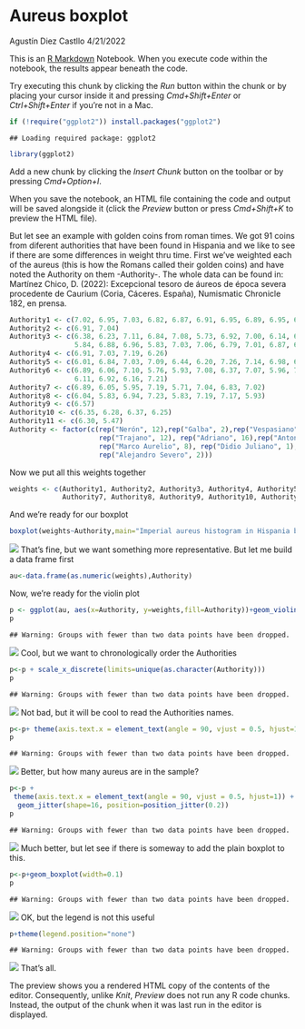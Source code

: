 Aureus boxplot
================
Agustín Diez Castllo
4/21/2022

This is an [R Markdown](http://rmarkdown.rstudio.com) Notebook. When you
execute code within the notebook, the results appear beneath the code.

Try executing this chunk by clicking the *Run* button within the chunk
or by placing your cursor inside it and pressing *Cmd+Shift+Enter* or
*Ctrl+Shift+Enter* if you’re not in a Mac.

``` r
if (!require("ggplot2")) install.packages("ggplot2")
```

    ## Loading required package: ggplot2

``` r
library(ggplot2)
```

Add a new chunk by clicking the *Insert Chunk* button on the toolbar or
by pressing *Cmd+Option+I*.

When you save the notebook, an HTML file containing the code and output
will be saved alongside it (click the *Preview* button or press
*Cmd+Shift+K* to preview the HTML file).

But let see an example with golden coins from roman times. We got 91
coins from diferent authorities that have been found in Hispania and we
like to see if there are some differences in weight thru time. First
we’ve weighted each of the aureus (this is how the Romans called their
golden coins) and have noted the Authority on them -Authority-. The
whole data can be found in: Martínez Chico, D. (2022): Excepcional
tesoro de áureos de época severa procedente de Caurium (Coria, Cáceres.
España), Numismatic Chronicle 182, en prensa.

``` r
Authority1 <- c(7.02, 6.95, 7.03, 6.82, 6.87, 6.91, 6.95, 6.89, 6.95, 6.78, 6.25, 5.48) 
Authority2 <- c(6.91, 7.04) 
Authority3 <- c(6.38, 6.23, 7.11, 6.84, 7.08, 5.73, 6.92, 7.00, 6.14, 6.84, 5.69, 7.02, 
                5.84, 6.88, 6.96, 5.83, 7.03, 7.06, 6.79, 7.01, 6.87, 6.03) 
Authority4 <- c(6.91, 7.03, 7.19, 6.26) 
Authority5 <- c(6.01, 6.84, 7.03, 7.09, 6.44, 6.20, 7.26, 7.14, 6.98, 6.95, 6.82, 5.78) 
Authority6 <- c(6.89, 6.06, 7.10, 5.76, 5.93, 7.08, 6.37, 7.07, 5.96, 7.26, 6.96, 6.96,
                6.11, 6.92, 6.16, 7.21) 
Authority7 <- c(6.89, 6.05, 5.95, 7.19, 5.71, 7.04, 6.83, 7.02) 
Authority8 <- c(6.04, 5.83, 6.94, 7.23, 5.83, 7.19, 7.17, 5.93) 
Authority9 <- c(6.57) 
Authority10 <- c(6.35, 6.28, 6.37, 6.25) 
Authority11 <- c(6.30, 5.47) 
Authority <- factor(c(rep("Nerón", 12),rep("Galba", 2),rep("Vespasiano", 22),rep("Tito", 4),
                      rep("Trajano", 12), rep("Adriano", 16),rep("Antonino Pío", 8),
                      rep("Marco Aurelio", 8), rep("Didio Juliano", 1), rep("Heliogábalo", 4),
                      rep("Alejandro Severo", 2))) 
```

Now we put all this weights together

``` r
weights <- c(Authority1, Authority2, Authority3, Authority4, Authority5, Authority6, 
             Authority7, Authority8, Authority9, Authority10, Authority11) 
```

And we’re ready for our boxplot

``` r
boxplot(weights~Authority,main="Imperial aureus histogram in Hispania by authorities")
```

![](aureus2_files/figure-gfm/boxplot-1.png)<!-- --> 
That’s fine, but we
want something more representative. But let me build a data frame first

``` r
au<-data.frame(as.numeric(weights),Authority)
```

Now, we’re ready for the violin plot

``` r
p <- ggplot(au, aes(x=Authority, y=weights,fill=Authority))+geom_violin(trim=FALSE)
p
```

    ## Warning: Groups with fewer than two data points have been dropped.

![](aureus2_files/figure-gfm/violin0-1.png)<!-- --> 
Cool, but we want to
chronologically order the Authorities

``` r
p<-p + scale_x_discrete(limits=unique(as.character(Authority)))
p
```

    ## Warning: Groups with fewer than two data points have been dropped.

![](aureus2_files/figure-gfm/Authorities-1.png)<!-- --> 
Not bad, but it will be cool to read the Authorities names.

``` r
p<-p+ theme(axis.text.x = element_text(angle = 90, vjust = 0.5, hjust=1))
p
```

    ## Warning: Groups with fewer than two data points have been dropped.

![](aureus2_files/figure-gfm/readeable-1.png)<!-- --> 
Better, but how many aureus are in the sample?

``` r
p<-p +
 theme(axis.text.x = element_text(angle = 90, vjust = 0.5, hjust=1)) +
  geom_jitter(shape=16, position=position_jitter(0.2))
p
```

    ## Warning: Groups with fewer than two data points have been dropped.

![](aureus2_files/figure-gfm/unnamed-chunk-1-1.png)<!-- --> 
Much better, but let see if there is someway to add the plain boxplot to this.

``` r
p<-p+geom_boxplot(width=0.1)
p
```

    ## Warning: Groups with fewer than two data points have been dropped.

![](aureus2_files/figure-gfm/violin+boxplot-1.png)<!-- --> 
OK, but the legend is not this useful

``` r
p+theme(legend.position="none")
```

    ## Warning: Groups with fewer than two data points have been dropped.

![](aureus2_files/figure-gfm/no%20legend-1.png)<!-- --> 
That’s all.

The preview shows you a rendered HTML copy of the contents of the
editor. Consequently, unlike *Knit*, *Preview* does not run any R code
chunks. Instead, the output of the chunk when it was last run in the
editor is displayed.
